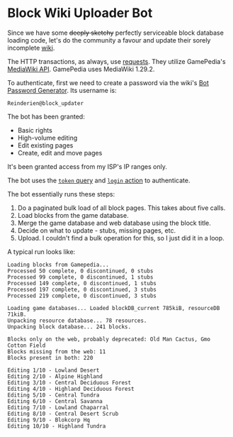 Block Wiki Uploader Bot
=======================

Since we have some ~~deeply sketchy~~ perfectly serviceable block database loading code, let's do the community a favour
and update their sorely incomplete
[wiki](https://blockhood.gamepedia.com).

The HTTP transactions, as always, use [requests](http://docs.python-requests.org). They utilize GamePedia's
[MediaWiki API](https://www.mediawiki.org/wiki/API:Main_page). GamePedia uses MediaWiki 1.29.2.

To authenticate, first we need to create a password via the wiki's
[Bot Password Generator](https://blockhood.gamepedia.com/Special:BotPasswords). Its username is:

    Reinderien@block_updater

The bot has been granted:

- Basic rights
- High-volume editing
- Edit existing pages
- Create, edit and move pages

It's been granted access from my ISP's IP ranges only.

The bot uses the
[`token` query](https://www.mediawiki.org/wiki/API:Tokens) and
[`login` action](https://www.mediawiki.org/wiki/API:Login#The_login_action)
to authenticate.

The bot essentially runs these steps:

1. Do a paginated bulk load of all block pages. This takes about five calls.
2. Load blocks from the game database.
3. Merge the game database and web database using the block title.
4. Decide on what to update - stubs, missing pages, etc.
5. Upload. I couldn't find a bulk operation for this, so I just did it in a loop.

A typical run looks like:

    Loading blocks from Gamepedia...
    Processed 50 complete, 0 discontinued, 0 stubs
    Processed 99 complete, 0 discontinued, 1 stubs
    Processed 149 complete, 0 discontinued, 1 stubs
    Processed 197 complete, 0 discontinued, 3 stubs
    Processed 219 complete, 0 discontinued, 3 stubs
    
    Loading game databases... Loaded blockDB_current 785kiB, resourceDB 71kiB.
    Unpacking resource database... 78 resources.
    Unpacking block database... 241 blocks.
    
    Blocks only on the web, probably deprecated: Old Man Cactus, Gmo Cotton Field
    Blocks missing from the web: 11
    Blocks present in both: 220
    
    Editing 1/10 - Lowland Desert
    Editing 2/10 - Alpine Highland
    Editing 3/10 - Central Deciduous Forest
    Editing 4/10 - Highland Deciduous Forest
    Editing 5/10 - Central Tundra
    Editing 6/10 - Central Savanna
    Editing 7/10 - Lowland Chaparral
    Editing 8/10 - Central Desert Scrub
    Editing 9/10 - Blokcorp Hq
    Editing 10/10 - Highland Tundra
